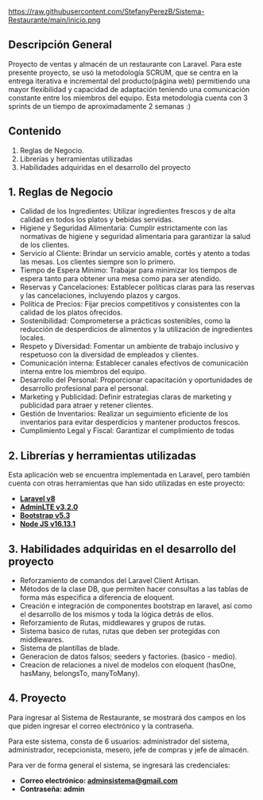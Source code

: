 https://raw.githubusercontent.com/StefanyPerezB/Sistema-Restaurante/main/inicio.png

## Descripción General

Proyecto de ventas y almacén de un restaurante con Laravel. 
Para este presente proyecto, se usó la metodología SCRUM, que  se centra en la entrega iterativa e incremental del producto(página web) permitiendo una mayor flexibilidad y capacidad de adaptación teniendo una comunicación constante entre los miembros del equipo.
Esta metodología cuenta con 3 sprints de un tiempo de aproximadamente 2 semanas  :)

## Contenido

1. Reglas de Negocio.
2. Librerías y herramientas utilizadas
3. Habilidades adquiridas en el desarrollo del proyecto

## 1. Reglas de Negocio

-	Calidad de los Ingredientes: Utilizar ingredientes frescos y de alta calidad en todos los platos y bebidas servidas.
-	Higiene y Seguridad Alimentaria: Cumplir estrictamente con las normativas de higiene y seguridad alimentaria para garantizar la salud de los clientes.
-	Servicio al Cliente: Brindar un servicio amable, cortés y atento a todas las mesas. Los clientes siempre son lo primero.
-	Tiempo de Espera Mínimo: Trabajar para minimizar los tiempos de espera tanto para obtener una mesa como para ser atendido.
-	Reservas y Cancelaciones: Establecer políticas claras para las reservas y las cancelaciones, incluyendo plazos y cargos.
-	Política de Precios: Fijar precios competitivos y consistentes con la calidad de los platos ofrecidos.
-	Sostenibilidad: Comprometerse a prácticas sostenibles, como la reducción de desperdicios de alimentos y la utilización de ingredientes locales.
-	Respeto y Diversidad: Fomentar un ambiente de trabajo inclusivo y respetuoso con la diversidad de empleados y clientes.
-	Comunicación interna: Establecer canales efectivos de comunicación interna entre los miembros del equipo.
-	Desarrollo del Personal: Proporcionar capacitación y oportunidades de desarrollo profesional para el personal.
-	Marketing y Publicidad: Definir estrategias claras de marketing y publicidad para atraer y retener clientes.
-	Gestión de Inventarios: Realizar un seguimiento eficiente de los inventarios para evitar desperdicios y mantener productos frescos.
-   Cumplimiento Legal y Fiscal: Garantizar el cumplimiento de todas

## 2. Librerías y herramientas utilizadas
Esta aplicación web se encuentra implementada en Laravel, pero también cuenta con otras herramientas que han sido utilizadas en este proyecto:

- **[Laravel v8](https://laravel.com/docs/8.x/routing)**
- **[AdminLTE v3.2.0](https://github.com/jeroennoten/Laravel-AdminLTE/wiki/Installation)**
- **[Bootstrap v5.3](https://getbootstrap.com/docs/5.3/getting-started/introduction/)**
- **[Node JS v16.13.1](https://www.npackd.org/p/org.nodejs.NodeJS64/16.13.1)**

## 3. Habilidades adquiridas en el desarrollo del proyecto

-	Reforzamiento de comandos del Laravel Client Artisan.
-	Métodos de la clase DB, que permiten hacer consultas a las tablas de forma más especifica a diferencia de eloquent.
-	Creación e integración de componentes bootstrap en laravel, así como el desarrollo de los mismos y toda la lógica detrás de ellos.
-	Reforzamiento de Rutas, middlewares y grupos de rutas.
-	Sistema basico de rutas, rutas que deben ser protegidas con middlewares.
-	Sistema de plantillas de blade.
-	Generacion de datos falsos; seeders y factories. (basico - medio).
-	Creacion de relaciones a nivel de modelos con eloquent (hasOne, hasMany, belongsTo, manyToMany).

## 4. Proyecto
Para ingresar al Sistema de Restaurante, se mostrará dos campos en los que piden ingresar el correo electrónico
y la contraseña.

Para este sistema, consta de 6 usuarios: administrador del sistema, administrador, recepcionista, mesero, jefe de compras y jefe de almacén.

Para ver de forma general el sistema, se ingresará las credenciales:

- **Correo electrónico: adminsistema@gmail.com**
- **Contraseña: admin**

